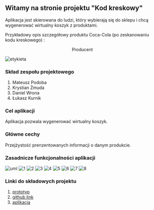 ## Witamy na stronie projektu "Kod kreskowy"

Aplikacja jest skierowana do ludzi, który wybierają się do sklepu i chcą wygenerować wirtualny koszyk z produktami.

Przykładowy opis szczegółowy produktu Coca-Cola (po zeskanowaniu kodu kreskowego) :

<center>Producent</center>

![etykieta](https://user-images.githubusercontent.com/44546814/58367479-0600ca80-7ee0-11e9-9f2e-b30da8fbc7f1.jpg)


### Skład zespołu projektowego

1. Mateusz Podoba
2. Krystian Żmuda
3. Daniel Wrona
4. Łukasz Kurnik



### Cel aplikacji

Aplikacja pozwala wygenerować wirtualny koszyk.

### Główne cechy

Przejżystość prenzentowanych informacji o danym produkcie.

### Zasadnicze funkcjonalności aplikacji

![uml](https://user-images.githubusercontent.com/44546814/58367613-b15e4f00-7ee1-11e9-877a-939a836bdd70.png)
![1](https://user-images.githubusercontent.com/44546814/58749056-4a144200-8481-11e9-9473-5640488c8e96.jpg)
![2](https://user-images.githubusercontent.com/44546814/58749057-4aacd880-8481-11e9-8aac-322e99c5e3dc.jpg)
![3](https://user-images.githubusercontent.com/44546814/58749058-4aacd880-8481-11e9-8d80-eab8e356fd42.jpg)
![4](https://user-images.githubusercontent.com/44546814/58749059-4aacd880-8481-11e9-84d3-ac04aa587d75.jpg)
![5](https://user-images.githubusercontent.com/44546814/58749060-4aacd880-8481-11e9-8167-3da2ac2343e1.jpg)
![6](https://user-images.githubusercontent.com/44546814/58749061-4b456f00-8481-11e9-99a4-0da77d70be95.jpg)
![7](https://user-images.githubusercontent.com/44546814/58749062-4bde0580-8481-11e9-94f3-e000c60ae02d.jpg)
![8](https://user-images.githubusercontent.com/44546814/58749063-4bde0580-8481-11e9-84ca-17b61945ab38.jpg)

### Linki do składowych projektu

1. [prototyp](https://app.moqups.com/RpJo7zMQS0/view/page/a9bed6dc0) 
2. [github link](https://github.com/mateusz-dev/iKnowPrice) 
3. [aplikacja](https://www.4shared.com/mobile/WWkqK5fMda/comcompanynameiKnowPrice.html) 
